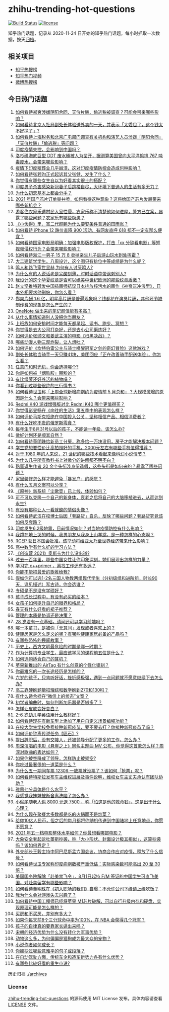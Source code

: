 # zhihu-trending-hot-questions

[![Build Status](https://github.com/justjavac/zhihu-trending-hot-questions/workflows/ci/badge.svg?branch=master)](https://github.com/justjavac/zhihu-trending-hot-questions/actions)
[![license](https://img.shields.io/github/license/justjavac/zhihu-trending-hot-questions)](https://github.com/justjavac/zhihu-trending-hot-questions/blob/master/LICENSE)

知乎热门话题，记录从 2020-11-24 日开始的知乎热门话题。每小时抓取一次数据，按天[归档](./archives)。

## 相关项目

- [知乎热搜榜](https://github.com/justjavac/zhihu-trending-top-search)
- [知乎热门视频](https://github.com/justjavac/zhihu-trending-hot-video)
- [微博热搜榜](https://github.com/justjavac/weibo-trending-hot-search)

## 今日热门话题

<!-- BEGIN -->
<!-- 最后更新时间 Thu Apr 29 2021 09:54:48 GMT+0800 (China Standard Time) -->

1. [如何看待郑爽涉嫌阴阳合同、天价片酬、偷逃税被调查？可能会带来哪些影响？](https://www.zhihu.com/question/457029348)
2. [如何看待北京人社局副处长体验送外卖的一天，并表示「太委屈了，这个钱太不好挣了」?](https://www.zhihu.com/question/456959883)
3. [如何看待上海税务和北京广电部门调查有关机构和演艺人员涉嫌「阴阳合同」「天价片酬」「偷逃税」等问题？](https://www.zhihu.com/question/457028571)
4. [印度疫情失控，会影响到中国吗？](https://www.zhihu.com/question/456775767)
5. [洛杉矶海底巨型 DDT 废水桶被人为凿开，据测算美国曾向太平洋偷排 767
   吨毒废水，会带来哪些影响？](https://www.zhihu.com/question/456938149)
6. [疫情下印度殡葬业几乎崩溃，这对印度疫情防控会造成何种影响？](https://www.zhihu.com/question/456842008)
7. [如何看待张若昀正式起诉其父张健，发生了什么？](https://www.zhihu.com/question/457017364)
8. [你觉得有哪些女生自以为好看其实很土的搭配？](https://www.zhihu.com/question/298265287)
9. [印度男子杀害感染新冠妻子后跳楼自尽，大环境下普通人的生活有多无力？](https://www.zhihu.com/question/456933930)
10. [为什么初恋基本上都会分手？](https://www.zhihu.com/question/24684849)
11. [2021
    年国产芯片订单量井喷，如何看待这种现象？这将给国产芯片发展带来哪些新机会？](https://www.zhihu.com/question/456099048)
12. [游客住农家乐遭村民入室性侵，农家乐称不清楚他如何进屋，警方已立案，暴露了哪些问题？农家乐有哪些隐患？](https://www.zhihu.com/question/456979537)
13. [《小舍得》里，富二代颜鹏为什么要娶条件普通的田雨岚？](https://www.zhihu.com/question/455511910)
14. [如何看待 iPhone 12 跌价直降 900 活动，有网友直呼 618
    都不一定有那么便宜？](https://www.zhihu.com/question/455284196)
15. [如何看待国家电影局明确：加强电影版权保护，打击「xx
    分钟看电影」等短视频侵权行为？会带来哪些影响？](https://www.zhihu.com/question/456948544)
16. [如何看待浙江一男子 15 万 8
    卖掉亲生儿子后游山玩水到处挥霍？](https://www.zhihu.com/question/456944988)
17. [大二建筑学学生。八周设计，这个图只有排位中等成绩是为什么呢？](https://www.zhihu.com/question/456920592)
18. [鸣人和路飞家世显赫,为何有人讨厌鸣人?](https://www.zhihu.com/question/455957638)
19. [为什么有的人说话老是尖酸刻薄，时时话语中带讽刺别人?](https://www.zhihu.com/question/22462053)
20. [我设计的这个华夏纹章是否可以媲美中世纪欧洲的那些纹章盾徽？](https://www.zhihu.com/question/456639275)
21. [赵立坚推特转发中国插画师抗议日本排放核污水的画作《神奈氚冲浪里》，日本外相要求他删帖，你怎么看？](https://www.zhihu.com/question/456986557)
22. [郑爽片酬 1.6
    亿，明星高片酬是普遍现象吗？钱都花在演员片酬，其他环节缺制作费的现象是怎么产生的？](https://www.zhihu.com/question/456939801)
23. [OneNote 做出来的笔记颜值能有多高？](https://www.zhihu.com/question/57139472)
24. [从什么事情知道别人没把你当朋友？](https://www.zhihu.com/question/360519545)
25. [上班族如何安排时间才能每天都早起、读书、跑步、冥想？](https://www.zhihu.com/question/28042735)
26. [你觉得是去大公司打杂好，还是去小公司磨炼好？](https://www.zhihu.com/question/448879571)
27. [如何评价张颂文和姜武主演的电影《扫黑决战》？](https://www.zhihu.com/question/455752818)
28. [哪些动漫人物三观炸裂，让人想吐？](https://www.zhihu.com/question/368114291)
29. [如何评价《坎特伯雷公主与骑士唤醒冠军之剑的奇幻冒险》这款游戏？](https://www.zhihu.com/question/450893867)
30. [副处长体验当骑手一天只赚41块，美团回应「正在改善骑手配送体验」，你怎么看？](https://www.zhihu.com/question/457000239)
31. [任意门和时光机，你会选择哪个?](https://www.zhihu.com/question/456985357)
32. [你是如何被「烟酰胺」圈粉的？](https://www.zhihu.com/question/442307294)
33. [有比绿萝还好养活的植物吗？](https://www.zhihu.com/question/456246463)
34. [你看到过哪些很绝的三行情书？](https://www.zhihu.com/question/448964234)
35. [如何看待世卫称「上周全球新增病例约为疫情前 5
    月总和」？大规模激增的原因是什么？会带来哪些影响？](https://www.zhihu.com/question/456769223)
36. [Redmi K40 游戏增强版对比 Redmi K40
    哪个更值得买？](https://www.zhihu.com/question/456883260)
37. [你觉得彭昱畅在《向往的生活》第五季中的表现怎么样？](https://www.zhihu.com/question/456372682)
38. [如何评价马斯克拒绝在中国投入公关，坚称相信产品、相信消费者？](https://www.zhihu.com/question/457012576)
39. [有什么好吃不贵的俄罗斯零食？](https://www.zhihu.com/question/28207146)
40. [每年生于8月31号以后的孩子，不能读一年级，该怎么办?](https://www.zhihu.com/question/456626454)
41. [做好计划还是顺其自然？](https://www.zhihu.com/question/32159310)
42. [如何看待董明珠给新员工分房，称多给一万块没用，房子才能解决根本问题？](https://www.zhihu.com/question/456846832)
43. [学生党想要性价比高拍照好的手机，2000元左右有哪些手机值得推荐？](https://www.zhihu.com/question/397718205)
44. [对于 1980 年的人来说，21
    世纪的哪些技术看起来像科幻小说情节？](https://www.zhihu.com/question/449367400)
45. [为什么几乎所有教科书上对微分的讲解都不明不白？](https://www.zhihu.com/question/438795295)
46. [熟蛋返生作者 20
    余个头衔涉身份造假，这些头衔是如何来的？暴露了哪些问题？](https://www.zhihu.com/question/456975288)
47. [家里装修怎么样才能避免「暴发户」的感觉？](https://www.zhihu.com/question/456246481)
48. [有什么五月文案可以分享？](https://www.zhihu.com/question/453507441)
49. [《原神》新系统「尘歌壶」已上线，体验如何？](https://www.zhihu.com/question/456970363)
50. [可不可以克隆一个自己的新身体，衰老之后将自己的大脑移植进去，从而达到永生?](https://www.zhihu.com/question/437796896)
51. [有没有那种让人一看就酸的情侣头像？](https://www.zhihu.com/question/432753689)
52. [如何看待武汉在校博士后因「套路贷」自杀，反映了哪些问题？套路贷究竟该如何反套路？](https://www.zhihu.com/question/456975878)
53. [印度发生6.2级地震，目前情况如何？对当地疫情防控有什么影响？](https://www.zhihu.com/question/456981781)
54. [我蹲在地上哭的时候，我男朋友从我身上山羊跳，是一种怎样的心态啊？](https://www.zhihu.com/question/51865062)
55. [RCEP
    获日本国会批准，该举动将给亚太乃至世界经济带来什么影响？](https://www.zhihu.com/question/456947372)
56. [高中数学有什么好的学习方法？](https://www.zhihu.com/question/311885002)
57. [《创造营 2021》奥斯卡为什么没出道?](https://www.zhihu.com/question/456378028)
58. [过去一百年里，哪些中国女性让你印象深刻，她们展现出怎样的力量？](https://www.zhihu.com/question/456017960)
59. [学习完 c++primer ，离找工作还有多远？](https://www.zhihu.com/question/387856198)
60. [你能不能把最爱的歌推给我?](https://www.zhihu.com/question/456546670)
61. [假如你可以选1-2名三国人物教两组现代学生（分初级组和进阶组，时长90天，详见描述）写古诗，你会选谁？](https://www.zhihu.com/question/456364848)
62. [专硕是不是没有学硕好？](https://www.zhihu.com/question/298325526)
63. [孩子成长过程中，有没有必买的绘本？](https://www.zhihu.com/question/455097697)
64. [女孩子如何提升自己的眼界和格局？](https://www.zhihu.com/question/443769667)
65. [春天有什么好看的裙子推荐？](https://www.zhihu.com/question/449583429)
66. [管理的本质是协调还是决策？](https://www.zhihu.com/question/453320234)
67. [28 岁没有一点基础，请问还可以学习前端吗？](https://www.zhihu.com/question/455074796)
68. [哪一本童书，是被你「无意间」发现或者喜欢上的？](https://www.zhihu.com/question/454404597)
69. [健康居家是怎么定义的呢？有哪些健康家居必备的产品吗？](https://www.zhihu.com/question/455807807)
70. [有哪些恐怖的民间故事？](https://www.zhihu.com/question/453792239)
71. [历史上，西方文明最危险的时期是哪一时期？](https://www.zhihu.com/question/274409322)
72. [作为计算机专业学生，最应该学习的课程前五位是什么？](https://www.zhihu.com/question/19628851)
73. [如何选购适合自己的耳机？](https://www.zhihu.com/question/20141968)
74. [苹果新推出的 AirTag 有什么创意的个性化镌刻？](https://www.zhihu.com/question/455987685)
75. [你最难忘的一次长途经历是怎样的？](https://www.zhihu.com/question/455993042)
76. [六岁的孩子，只肯听好话，挫折感极强，遇到一点问题就不愿意继续下去怎么办?](https://www.zhihu.com/question/31768392)
77. [高三靠硬刷题能把理综和数学刷到270和130吗？](https://www.zhihu.com/question/36834794)
78. [有什么适合挂在“微信上的状态”文案？](https://www.zhihu.com/question/442605862)
79. [初学者编曲时，如何判断加乐器是否够多了？](https://www.zhihu.com/question/444235772)
80. [怎样让皮肤变好变白？](https://www.zhihu.com/question/450658642)
81. [2-6 岁幼儿学英语用什么教材好？](https://www.zhihu.com/question/29772658)
82. [如何看待现在有新车型上添加了用户自定义场景编程功能？](https://www.zhihu.com/question/454267277)
83. [在校大学生学校免费接种新冠疫苗，要不要去打？你接种新冠疫苗了吗？](https://www.zhihu.com/question/447174102)
84. [如何评价钟离传说任务【匪石】?](https://www.zhihu.com/question/456974363)
85. [提出辞职后，没有交接人，还被领导分配了更多的工作，怎么办？](https://www.zhihu.com/question/447715344)
86. [周深演唱的电影《悬崖之上》同名主题曲 MV
    公布，你觉得这首歌怎么样？周深对歌曲的表达如何？](https://www.zhihu.com/question/456950487)
87. [如果你被空降成了领导，怎样防止被架空?](https://www.zhihu.com/question/58585512)
88. [你吃过最奢侈的一道菜是什么？](https://www.zhihu.com/question/284676187)
89. [为什么五一期间车票 12306
    一放票就没票了？该如何「抢票」呢？](https://www.zhihu.com/question/455215736)
90. [如何看待特斯拉发布车主维权进展及事件说明，维权女车主丈夫承认有团队协助？](https://www.zhihu.com/question/456947306)
91. [雅思七分具体是什么水平？](https://www.zhihu.com/question/62020354)
92. [我感觉我妹妹被断舍离洗脑了怎么办？](https://www.zhihu.com/question/289910192)
93. [小偷尾随老人偷 8000 元退 7500
    ，称「怕这是他的救命钱」，这是出于什么心理？](https://www.zhihu.com/question/456602957)
94. [为什么现在聚餐大多数都是吃的火锅而不是炒菜？](https://www.zhihu.com/question/450776646)
95. [给你10亿人民币，但之后的每月都将你随机传送到中国陆地上任意地点，你愿不愿意？](https://www.zhihu.com/question/454152922)
96. [2021 年五一档电影整体水平如何？你最想看哪部电影？](https://www.zhihu.com/question/450815534)
97. [大象安全套起诉杜蕾斯抄袭，称「大小形状、封面设计极其相似」，这算抄袭吗？该如何界定？](https://www.zhihu.com/question/456790436)
98. [外交部长王毅主持中阿巴尼斯孟六国会议，协商合作应对疫情，释放了什么信号？](https://www.zhihu.com/question/456886110)
99. [如何看待世卫专家称印度病例数被严重低估：实际感染数可能高出 20 至 30
    倍？](https://www.zhihu.com/question/456888205)
100. [美国国务院解除「赴美禁飞令」，8月1日起持 F/M
     签证的中国学生可直飞美国，对赴美留学有哪些影响？](https://www.zhihu.com/question/456808004)
101. [如何看待董明珠在《初入职场的我们》自曝：不允许公司下级请上级吃饭？](https://www.zhihu.com/question/456868276)
102. [我为什么会对游戏失去兴趣了？](https://www.zhihu.com/question/456902574)
103. [如何看待中国工程师已经将苹果
     M1芯片破解，可以自行升级内存和硬盘，实现原理可能是怎么样的？](https://www.zhihu.com/question/453213586)
104. [买房和不买房，差别有多大？](https://www.zhihu.com/question/425084039)
105. [如果你每天前8个三分球命中率为100%，在 NBA
     会获得几个冠军？](https://www.zhihu.com/question/456430700)
106. [孩子的自律真的要靠家长逼出来吗？](https://www.zhihu.com/question/436192830)
107. [宋朝的经济优势为什么没有转化为军事优势？](https://www.zhihu.com/question/455435936)
108. [动物这么多，为何偏偏是猫狗成为最大众的宠物？](https://www.zhihu.com/question/455496520)
109. [小说作者如何成长？](https://www.zhihu.com/question/456380028)
110. [你摘抄过哪些意难平的句子或段落？](https://www.zhihu.com/question/430494155)
111. [在自动驾驶方面，传统车企和造车新势力各有什么优势？](https://www.zhihu.com/question/456829827)
112. [有哪些比较好看的重生小说?](https://www.zhihu.com/question/311447766)

<!-- END -->

历史归档 [./archives](./archives)

### License

[zhihu-trending-hot-questions](https://github.com/justjavac/zhihu-trending-hot-questions)
的源码使用 MIT License 发布。具体内容请查看 [LICENSE](./LICENSE) 文件。
